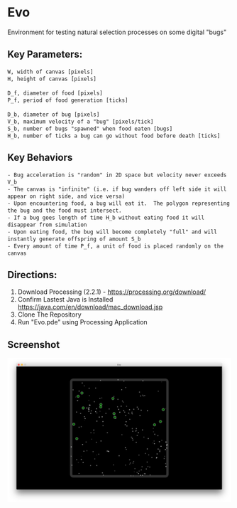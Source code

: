 # Evo
Environment for testing natural selection processes on some digital "bugs"

## Key Parameters:

    W, width of canvas [pixels]
    H, height of canvas [pixels]

    D_f, diameter of food [pixels]
    P_f, period of food generation [ticks]

    D_b, diameter of bug [pixels]
    V_b, maximum velocity of a "bug" [pixels/tick]
    S_b, number of bugs "spawned" when food eaten [bugs]
    H_b, number of ticks a bug can go without food before death [ticks]

## Key Behaviors

    - Bug acceleration is "random" in 2D space but velocity never exceeds V_b
    - The canvas is "infinite" (i.e. if bug wanders off left side it will appear on right side, and vice versa)
    - Upon encountering food, a bug will eat it.  The polygon representing the bug and the food must intersect.
    - If a bug goes length of time H_b without eating food it will disappear from simulation
    - Upon eating food, the bug will become completely "full" and will instantly generate offspring of amount S_b
    - Every amount of time P_f, a unit of food is placed randomly on the canvas

## Directions:
1. Download Processing (2.2.1) - https://processing.org/download/
2. Confirm Lastest Java is Installed https://java.com/en/download/mac_download.jsp
3. Clone The Repository
4. Run "Evo.pde" using Processing Application

## Screenshot
 ![Evo](screenshots/screenshot.png "Evo")
